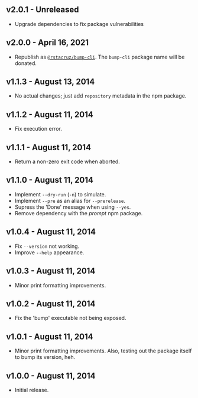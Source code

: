 ## v2.0.1 - Unreleased

* Upgrade dependencies to fix package vulnerabilities

## v2.0.0 - April 16, 2021

 * Republish as [`@rstacruz/bump-cli`](https://npmjs.com). The `bump-cli` package name will be donated.

## v1.1.3 - August 13, 2014

 * No actual changes; just add `repository` metadata in the npm package.

## v1.1.2 - August 11, 2014

 * Fix execution error.

## v1.1.1 - August 11, 2014

 * Return a non-zero exit code when aborted.

## v1.1.0 - August 11, 2014

 * Implement `--dry-run` (`-n`) to simulate.
 * Implement `--pre` as an alias for `--prerelease`.
 * Supress the 'Done' message when using `--yes`.
 * Remove dependency with the *prompt* npm package.

## v1.0.4 - August 11, 2014

 * Fix `--version` not working.
 * Improve `--help` appearance.

## v1.0.3 - August 11, 2014

 * Minor print formatting improvements.

## v1.0.2 - August 11, 2014

 * Fix the 'bump' executable not being exposed.

## v1.0.1 - August 11, 2014

 * Minor print formatting improvements. Also, testing out the package itself to 
 bump its version, heh.

## v1.0.0 - August 11, 2014

 * Initial release.
